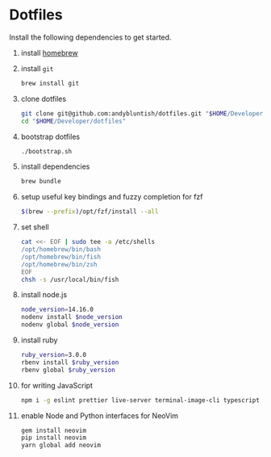 # Dotfiles

Install the following dependencies to get started.

1. install [homebrew](https://brew.sh)
2. install `git`

   ```bash
   brew install git
   ```

3. clone dotfiles

   ```bash
   git clone git@github.com:andybluntish/dotfiles.git "$HOME/Developer/dotfiles"
   cd "$HOME/Developer/dotfiles"
   ```

4. bootstrap dotfiles

   ```bash
   ./bootstrap.sh
   ```

5. install dependencies

   ```bash
   brew bundle
   ```

6. setup useful key bindings and fuzzy completion for fzf

   ```bash
   $(brew --prefix)/opt/fzf/install --all
   ```

7. set shell

   ```bash
   cat <<- EOF | sudo tee -a /etc/shells
   /opt/homebrew/bin/bash
   /opt/homebrew/bin/fish
   /opt/homebrew/bin/zsh
   EOF
   chsh -s /usr/local/bin/fish
   ```

8. install node.js

   ```bash
   node_version=14.16.0
   nodenv install $node_version
   nodenv global $node_version
   ```

9. install ruby

   ```bash
   ruby_version=3.0.0
   rbenv install $ruby_version
   rbenv global $ruby_version
   ```

10. for writing JavaScript

    ```bash
    npm i -g eslint prettier live-server terminal-image-cli typescript
    ```

11. enable Node and Python interfaces for NeoVim

    ```bash
    gem install neovim
    pip install neovim
    yarn global add neovim
    ```
